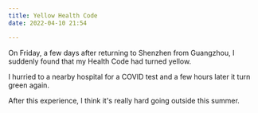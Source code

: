 ```yaml
---
title: Yellow Health Code
date: 2022-04-10 21:54

---
```


  On Friday, a few days after returning to Shenzhen from Guangzhou, 
I suddenly found that my Health Code had turned yellow.

  I hurried to a nearby hospital for a COVID test and a few hours later it turn green again.

  After this experience, I think it's really hard going outside this summer. 
